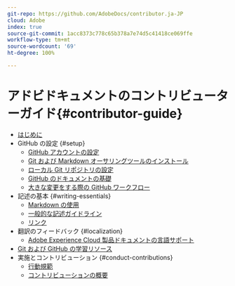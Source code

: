 ```yaml
---
git-repo: https://github.com/AdobeDocs/contributor.ja-JP
cloud: Adobe
index: true
source-git-commit: 1acc8373c778c65b378a7e74d5c41418ce069ffe
workflow-type: tm+mt
source-wordcount: '69'
ht-degree: 100%

---
```



# アドビドキュメントのコントリビューターガイド{#contributor-guide}

+ [はじめに](introduction.md)
+ GitHub の設定 {#setup}
   + [GitHub アカウントの設定](setup/github-signup.md)
   + [Git および Markdown オーサリングツールのインストール](setup/install-tools.md)
   + [ローカル Git リポジトリの設定](setup/local-repo.md)
   + [GitHub のドキュメントの基礎](setup/git-fundamentals.md)
   + [大きな変更をする際の GitHub ワークフロー](setup/full-workflow.md)
+ 記述の基本 {#writing-essentials}
   + [Markdown の使用](writing-essentials/markdown.md)
   + [一般的な記述ガイドライン](writing-essentials/general-writing-guidance.md)
   + [リンク](writing-essentials/linking.md)
+ 翻訳のフィードバック {#localization}
   + [Adobe Experience Cloud 製品ドキュメントの言語サポート](localization/machine-translation.md)
+ [Git および GitHub の学習リソース](resources.md)
+ 実施とコントリビューション {#conduct-contributions}
   + [行動規範](conduct/code-of-conduct.md)
   + [コントリビューションの概要](conduct/contributing.md)
